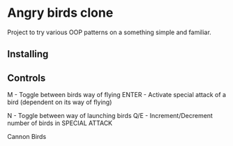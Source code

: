 # Angry birds clone
Project to try various OOP patterns on a something simple and familiar.

## Installing


## Controls

M - Toggle between birds way of flying
ENTER - Activate special attack of a bird (dependent on its way of flying)

N - Toggle between way of launching birds
Q/E - Increment/Decrement number of birds in SPECIAL ATTACK



Cannon
Birds 
